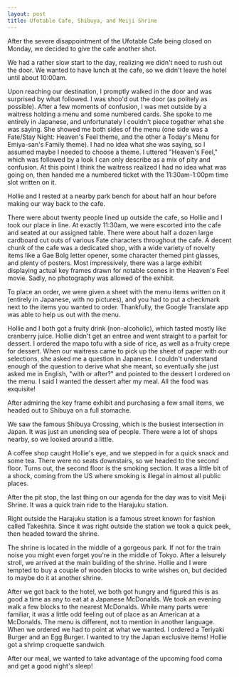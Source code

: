 ```yaml
---
layout: post
title: Ufotable Cafe, Shibuya, and Meiji Shrine
---
```


After the severe disappointment of the Ufotable Cafe being closed on Monday, we decided to give the cafe another shot.

We had a rather slow start to the day, realizing we didn't need to rush out the door. We wanted to have lunch at the cafe, so we didn't leave the hotel until about 10:00am.

Upon reaching our destination, I promptly walked in the door and was surprised by what followed. I was shoo'd out the door (as politely as possible). After a few moments of confusion, I was met outside by a waitress holding a menu and some numbered cards. She spoke to me entirely in Japanese, and unfortunately I couldn't piece together what she was saying. She showed me both sides of the menu (one side was a Fate/Stay Night: Heaven's Feel theme, and the other a Today's Menu for Emiya-san's Family theme). I had no idea what she was saying, so I assumed maybe I needed to choose a theme. I uttered "Heaven's Feel," which was followed by a look I can only describe as a mix of pity and confusion. At this point I think the waitress realized I had no idea what was going on, then handed me a numbered ticket with the 11:30am-1:00pm time slot written on it.

Hollie and I rested at a nearby park bench for about half an hour before making our way back to the cafe.

There were about twenty people lined up outside the cafe, so Hollie and I took our place in line. At exactly 11:30am, we were escorted into the cafe and seated at our assigned table. There were about half a dozen large cardboard cut outs of various Fate characters throughout the cafe. A decent chunk of the cafe was a dedicated shop, with a wide variety of novelty items like a Gae Bolg letter opener, some character themed pint glasses, and plenty of posters. Most impressively, there was a large exhibit displaying actual key frames drawn for notable scenes in the Heaven's Feel movie. Sadly, no photography was allowed of the exhibit.

To place an order, we were given a sheet with the menu items written on it (entirely in Japanese, with no pictures), and you had to put a checkmark next to the items you wanted to order. Thankfully, the Google Translate app was able to help us out with the menu.

Hollie and I both got a fruity drink (non-alcoholic), which tasted mostly like cranberry juice. Hollie didn't get an entree and went straight to a parfait for dessert. I ordered the mapo tofu with a side of rice, as well as a fruity crepe for dessert. When our waitress came to pick up the sheet of paper with our selections, she asked me a question in Japanese. I couldn't understand enough of the question to derive what she meant, so eventually she just asked me in English, "with or after?" and pointed to the dessert I ordered on the menu. I said I wanted the dessert after my meal. All the food was exquisite! 

After admiring the key frame exhibit and purchasing a few small items, we headed out to Shibuya on a full stomache.

We saw the famous Shibuya Crossing, which is the busiest intersection in Japan. It was just an unending sea of people. There were a lot of shops nearby, so we looked around a little.

A coffee shop caught Hollie's eye, and we stepped in for a quick snack and some tea. There were no seats downstairs, so we headed to the second floor. Turns out, the second floor is the smoking section. It was a little bit of a shock, coming from the US where smoking is illegal in almost all public places.

After the pit stop, the last thing on our agenda for the day was to visit Meiji Shrine. It was a quick train ride to the Harajuku station.

Right outside the Harajuku station is a famous street known for fashion called Takeshita. Since it was right outside the station we took a quick peek, then headed toward the shrine.

The shrine is located in the middle of a gorgeous park. If not for the train noise you might even forget you're in the middle of Tokyo. After a leisurely stroll, we arrived at the main building of the shrine. Hollie and I were tempted to buy a couple of wooden blocks to write wishes on, but decided to maybe do it at another shrine.

After we got back to the hotel, we both got hungry and figured this is as good a time as any to eat at a Japanese McDonalds. We took an evening walk a few blocks to the nearest McDonalds. While many parts were familiar, it was a little odd feeling out of place as an American at a McDonalds. The menu is different, not to mention in another language. When we ordered we had to point at what we wanted. I ordered a Teriyaki Burger and an Egg Burger. I wanted to try the Japan exclusive items! Hollie got a shrimp croquette sandwich.

After our meal, we wanted to take advantage of the upcoming food coma and get a good night's sleep!



